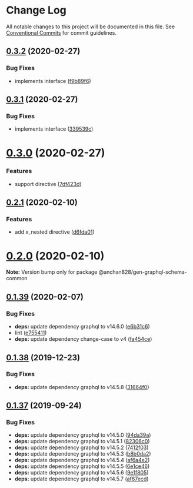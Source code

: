 # Change Log

All notable changes to this project will be documented in this file.
See [Conventional Commits](https://conventionalcommits.org) for commit guidelines.

## [0.3.2](https://github.com/anchan828/gen-graphql-schema/compare/v0.3.1...v0.3.2) (2020-02-27)

### Bug Fixes

- implements interface ([f9b89f6](https://github.com/anchan828/gen-graphql-schema/commit/f9b89f6684fa3a8b716808f9eb78cc793519d085))

## [0.3.1](https://github.com/anchan828/gen-graphql-schema/compare/v0.3.0...v0.3.1) (2020-02-27)

### Bug Fixes

- implements interface ([339539c](https://github.com/anchan828/gen-graphql-schema/commit/339539c53f5a7e9d8a6222c02a741f13c4364670))

# [0.3.0](https://github.com/anchan828/gen-graphql-schema/compare/v0.2.1...v0.3.0) (2020-02-27)

### Features

- support directive ([7df423d](https://github.com/anchan828/gen-graphql-schema/commit/7df423d9636103e58b7e8c259ab7201ca5d16670))

## [0.2.1](https://github.com/anchan828/gen-graphql-schema/compare/v0.2.0...v0.2.1) (2020-02-10)

### Features

- add x_nested directive ([d6fda01](https://github.com/anchan828/gen-graphql-schema/commit/d6fda0101afa33549efc73fecaa29405cdffde62))

# [0.2.0](https://github.com/anchan828/gen-graphql-schema/compare/v0.1.40...v0.2.0) (2020-02-10)

**Note:** Version bump only for package @anchan828/gen-graphql-schema-common

## [0.1.39](https://github.com/anchan828/gen-graphql-schema/compare/v0.1.38...v0.1.39) (2020-02-07)

### Bug Fixes

- **deps:** update dependency graphql to v14.6.0 ([e6b31c6](https://github.com/anchan828/gen-graphql-schema/commit/e6b31c6b158050f43dc1a07929ac289ebed24d11))
- lint ([e755411](https://github.com/anchan828/gen-graphql-schema/commit/e75541120d8747d5254fffab2556229d0282d53a))
- **deps:** update dependency change-case to v4 ([fa454ce](https://github.com/anchan828/gen-graphql-schema/commit/fa454ce8dec319a3b7ff4e7cd5a0fd1c27b0db8f))

## [0.1.38](https://github.com/anchan828/gen-graphql-schema/compare/v0.1.37...v0.1.38) (2019-12-23)

### Bug Fixes

- **deps:** update dependency graphql to v14.5.8 ([31664f0](https://github.com/anchan828/gen-graphql-schema/commit/31664f06e047ee0e37033acc7a8ef333bf3894b8))

## [0.1.37](https://github.com/anchan828/gen-graphql-schema/compare/v0.1.36...v0.1.37) (2019-09-24)

### Bug Fixes

- **deps:** update dependency graphql to v14.5.0 ([94da39a](https://github.com/anchan828/gen-graphql-schema/commit/94da39a))
- **deps:** update dependency graphql to v14.5.1 ([82306c0](https://github.com/anchan828/gen-graphql-schema/commit/82306c0))
- **deps:** update dependency graphql to v14.5.2 ([7412f03](https://github.com/anchan828/gen-graphql-schema/commit/7412f03))
- **deps:** update dependency graphql to v14.5.3 ([b8b0da2](https://github.com/anchan828/gen-graphql-schema/commit/b8b0da2))
- **deps:** update dependency graphql to v14.5.4 ([af6a4e2](https://github.com/anchan828/gen-graphql-schema/commit/af6a4e2))
- **deps:** update dependency graphql to v14.5.5 ([6e1ce46](https://github.com/anchan828/gen-graphql-schema/commit/6e1ce46))
- **deps:** update dependency graphql to v14.5.6 ([9e1f805](https://github.com/anchan828/gen-graphql-schema/commit/9e1f805))
- **deps:** update dependency graphql to v14.5.7 ([af87ecd](https://github.com/anchan828/gen-graphql-schema/commit/af87ecd))

